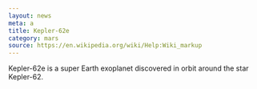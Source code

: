 ```yaml
---
layout: news
meta: a
title: Kepler-62e
category: mars
source: https://en.wikipedia.org/wiki/Help:Wiki_markup
---
```

Kepler-62e is a super Earth exoplanet discovered in orbit around the star Kepler-62. 
